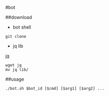 
#bot

##download

- bot shell

```
git clone
```

- jq lib

[jq]

```
wget jq
mv jq lib/
```

##usage

```
./bot.sh $bot_id [$cmd] [$arg1] [$arg2] ...
```

[jq]:http://stedolan.github.io/jq/download/
